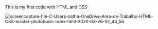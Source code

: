 This is my first code with HTML and CSS:

![screencapture-file-C-Users-natha-OneDrive-Area-de-Trabalho-HTML-CSS-master-photobook-index-html-2020-03-26-02_44_56](https://user-images.githubusercontent.com/31596001/77614481-d067ac00-6f0b-11ea-8387-4081c61537b5.png)
